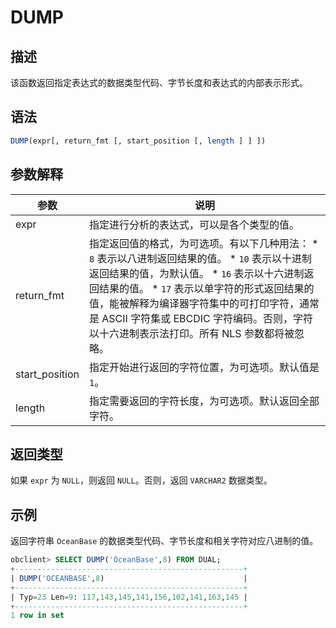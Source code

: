 DUMP 
=========================



描述 
-----------------------

该函数返回指定表达式的数据类型代码、字节长度和表达式的内部表示形式。

语法 
-----------------------

```sql
DUMP(expr[, return_fmt [, start_position [, length ] ] ])
```



参数解释 
-------------------------



|       参数       |                                                                                                                                                                                      说明                                                                                                                                                                                       |
|----------------|-------------------------------------------------------------------------------------------------------------------------------------------------------------------------------------------------------------------------------------------------------------------------------------------------------------------------------------------------------------------------------|
| expr           | 指定进行分析的表达式，可以是各个类型的值。                                                                                                                                                                                                                                                                                                                                                         |
| return_fmt     | 指定返回值的格式，为可选项。有以下几种用法： * `8` 表示以八进制返回结果的值。   * `10` 表示以十进制返回结果的值，为默认值。   * `16` 表示以十六进制返回结果的值。   * `17` 表示以单字符的形式返回结果的值，能被解释为编译器字符集中的可打印字符，通常是 ASCII 字符集或 EBCDIC 字符编码。否则，字符以十六进制表示法打印。所有 NLS 参数都将被忽略。    |
| start_position | 指定开始进行返回的字符位置，为可选项。默认值是 `1`。                                                                                                                                                                                                                                                                                                                                                  |
| length         | 指定需要返回的字符长度，为可选项。默认返回全部字符。                                                                                                                                                                                                                                                                                                                                                    |



返回类型 
-------------------------

如果 `expr` 为 `NULL`，则返回 `NULL`。否则，返回 `VARCHAR2` 数据类型。

示例 
-----------------------

返回字符串 `OceanBase` 的数据类型代码、字节长度和相关字符对应八进制的值。

```sql
obclient> SELECT DUMP('OceanBase',8) FROM DUAL;
+---------------------------------------------------+
| DUMP('OCEANBASE',8)                               |
+---------------------------------------------------+
| Typ=23 Len=9: 117,143,145,141,156,102,141,163,145 |
+---------------------------------------------------+
1 row in set
```


